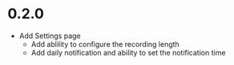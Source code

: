 # 0.2.0
- Add Settings page
    - Add ablility to configure the recording length
    - Add daily notification and ability to set the notification time